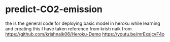 # predict-CO2-emission
the is the general code for deploying basic model in heroku
while learning and creating  this I have  taken reference from krish naik
from 
https://github.com/krishnaik06/Heroku-Demo
https://youtu.be/mrExsjcvF4o
